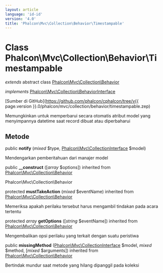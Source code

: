 ```yaml
---
layout: article
language: 'id-id'
version: '4.0'
title: 'Phalcon\Mvc\Collection\Behavior\Timestampable'
---
```

# Class **Phalcon\Mvc\Collection\Behavior\Timestampable**

*extends* abstract class [Phalcon\Mvc\Collection\Behavior](Phalcon_Mvc_Collection_Behavior)

*implements* [Phalcon\Mvc\Collection\BehaviorInterface](Phalcon_Mvc_Collection_BehaviorInterface)

[Sumber di GitHub](https://github.com/phalcon/cphalcon/tree/v{{ page.version }}.0/phalcon/mvc/collection/behavior/timestampable.zep)

Memungkinkan untuk memperbarui secara otomatis atribut model yang menyimpannya datetime saat record dibuat atau diperbaharui

## Metode

public **notify** (*mixed* $type, [Phalcon\Mvc\CollectionInterface](Phalcon_Mvc_CollectionInterface) $model)

Mendengarkan pemberitahuan dari manajer model

public **__construct** ([*array* $options]) inherited from [Phalcon\Mvc\Collection\Behavior](Phalcon_Mvc_Collection_Behavior)

Phalcon\Mvc\Collection\Behavior

protected **mustTakeAction** (*mixed* $eventName) inherited from [Phalcon\Mvc\Collection\Behavior](Phalcon_Mvc_Collection_Behavior)

Memeriksa apakah perilaku tersebut harus mengambil tindakan pada acara tertentu

protected *array* **getOptions** ([*string* $eventName]) inherited from [Phalcon\Mvc\Collection\Behavior](Phalcon_Mvc_Collection_Behavior)

Mengembalikan opsi perilaku yang terkait dengan suatu peristiwa

public **missingMethod** ([Phalcon\Mvc\CollectionInterface](Phalcon_Mvc_CollectionInterface) $model, *mixed* $method, [*mixed* $arguments]) inherited from [Phalcon\Mvc\Collection\Behavior](Phalcon_Mvc_Collection_Behavior)

Bertindak mundur saat metode yang hilang dipanggil pada koleksi